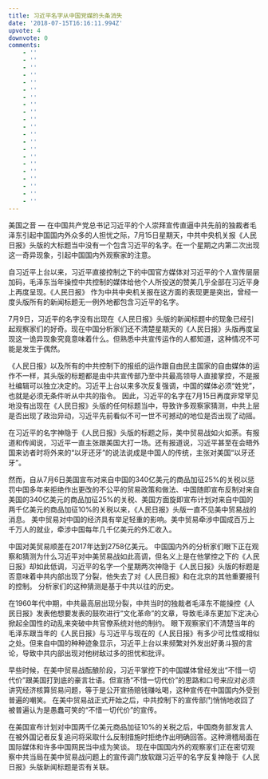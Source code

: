 ```yaml
---
title: 习近平名字从中国党媒的头条消失
date: '2018-07-15T16:16:11.994Z'
upvote: 4
downvote: 0
comments:
    - ''
    - ''
    - ''
    - ''
    - ''
    - ''
    - ''
    - ''
    - ''
    - ''
    - ''
    - ''
    - ''
    - ''
    - ''
    - ''
    - ''
    - ''
    - ''
    - ''
    - ''
---
```


美国之音 — 在中国共产党总书记习近平的个人崇拜宣传直逼中共先前的独裁者毛泽东引起中国国内外众多的人担忧之际，7月15日星期天，中共中央机关报《人民日报》头版的大标题当中没有一个包含习近平的名字。在一个星期之内第二次出现这一奇异现象，引起中国国内外观察家的注意。

自习近平上台以来，习近平直接控制之下的中国官方媒体对习近平的个人宣传层层加码，毛泽东当年操控中共控制的媒体给他个人所投送的赞美几乎全部在习近平身上再度呈现。《人民日报》 作为中共中央机关报在这方面的表现更是突出，曾经一度头版所有的新闻标题无一例外地都包含习近平的名字。

7月9日，习近平的名字没有出现在《人民日报》头版的新闻标题中的现象已经引起观察家们的好奇。现在中国分析家们还不清楚星期天的《人民日报》头版再度呈现这一诡异现象究竟意味着什么。但熟悉中共宣传运作的人都知道，这种情况不可能是发生于偶然。

《人民日报》以及所有的中共控制下的报纸的运作跟自由民主国家的自由媒体的运作不一样，其头版的标题都是由中共宣传部乃至中共最高领导人直接掌控，不是报社编辑可以独立决定的。习近平上台以来多次反复强调，中国的媒体必须“姓党”，也就是必须无条件听从中共的指令。 因此，习近平的名字在7月15日再度非常罕见地没有出现在《人民日报》头版的任何标题当中，导致许多观察家猜测，中共上层是否出现了政治异动，习近平先前看似不可一世不可撼动的地位是否出现了动摇。

在习近平的名字神隐于《人民日报》头版的标题之际，美中贸易战如火如荼。有报道和传闻说，习近平一直主张跟美国大打一场。还有报道说，习近平甚至在会晤外国来访者时将外来的“以牙还牙”的说法说成是中国人的传统，主张对美国“以牙还牙”。

然而，自从7月6日美国宣布对来自中国的340亿美元的商品加征25%的关税以惩罚中国多年来拒绝作出更改的不公平的贸易政策和做法、中国随即宣布反制对来自美国的340亿美元的商品加征25%的关税、美国方面旋即宣布计划对来自中国的两千亿美元的商品加征10%的关税以来，《人民日报》头版一直不见美中贸易战的消息。 美中贸易对中国的经济具有举足轻重的影响。美中贸易牵涉中国成百万上千万人的就业，牵涉中国每年几千亿美元的外汇收入。

中国对美贸易顺差在2017年达到2758亿美元。 中国国内外的分析家们眼下正在观察和猜测为什么习近平对中美贸易战如此高调，但名义上是在他掌控之下的《人民日报》却如此低调，习近平的名字一个星期两次神隐于《人民日报》头版的标题是否意味着中共内部出现了分裂，他失去了对《人民日报》和在北京的其他重要报刊的控制。 分析家们的这种猜测是基于中共以往的历史。

在1960年代中期，中共最高层出现分裂，中共当时的独裁者毛泽东不能操控《人民日报》发表他想要发表的鼓吹进行“文化革命”的文章，导致毛泽东更加下定决心掀起全国性的动乱来突破中共官僚系统对他的制约。 眼下观察家们不清楚当年的毛泽东跟当年的《人民日报》与习近平与现在的《人民日报》有多少可比性或相似之处。但来自中国的种种迹象显示，习近平上台以来频繁对外发出好勇斗狠的言论，导致中共内部出现对他树敌过多的担忧和批评。

早些时候，在美中贸易战酝酿阶段，习近平掌控下的中国媒体曾经发出“不惜一切代价”跟美国打到底的豪言壮语。但宣扬“不惜一切代价”的思路和口号来应对必须讲究经济核算贸易问题，等于是公开宣扬赔钱赚吆喝，这种宣传在中国国内外受到普遍的嘲笑。 在美中贸易战正式开始之后，中共控制下的宣传部门悄悄地收回了被普遍认为是愚蠢可笑的“不惜一切代价”的宣传。

在美国宣布计划对中国两千亿美元商品加征10%的关税之后，中国商务部发言人在被外国记者反复追问将采取什么反制措施时拒绝作出明确回答。这种滑稽局面在国际媒体和许多中国网民当中成为笑谈。 现在中国国内外的观察家们正在密切观察中共当局在美中贸易战问题上的宣传调门放软跟习近平的名字反复神隐于《人民日报》头版新闻标题是否有关联。
